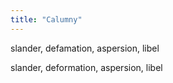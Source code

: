 ```yaml
---
title: "Calumny"
---
```

slander, defamation, aspersion, libel

slander, deformation, aspersion, libel

